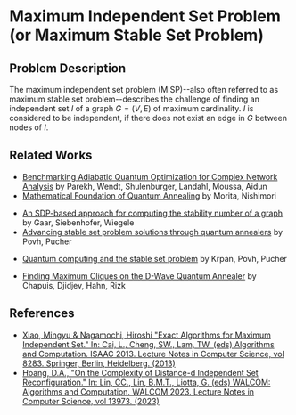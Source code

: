 # Maximum Independent Set Problem (or Maximum Stable Set Problem)

## Problem Description

The maximum independent set problem (MISP)--also often referred to as maximum stable set problem--describes the challenge of finding
an independent set $I$ of a graph $G=(V,E)$ of maximum cardinality. $I$ is considered to be independent, if there does not exist an edge in $G$ between nodes of $I$.

## Related Works

<!--- max. clique and stable set --->

- [Benchmarking Adiabatic Quantum Optimization for Complex Network
  Analysis](https://arxiv.org/abs/1604.00319) by Parekh, Wendt, Shulenburger, Landahl, Moussa, Aidun 
  <!---
  D-Wave Two AQO with 512 qubits on Chimera graph layout fitting the
  underlying architecture. Selby’s exact method outerperformed the DWave experiments 
  --->
- [Mathematical Foundation of Quantum Annealing](https://arxiv.org/abs/0806.1859) by Morita, Nishimori
<!--- 
The results were obtained on D-Wave Two AQO with 512 qubits
in Chimera graph architecture. The experiments were compared to Selby’s exact and heuristic
algorithms for Chimera graphs, revealing that Selby’s exact method performed better than the
heuristic and quantum annealing approaches, since it found optimal solutions in a shorter running
time. 
--->
- [An SDP-based approach for computing the stability number of a graph](https://link.springer.com/article/10.1007/s00186-022-00773-1) by Gaar, Siebenhofer, Wiegele
  <!--- 
  D-Wave 2X with about 1000 qubits for Chimera graph architecture, random graphs with 45 vertices: classical solvers outperformed DWave
  subgraphs with 800 or more vertices via decomposition with DWave: outperformed benchmarked classical methods
  --->
- [Advancing stable set problem solutions through quantum annealers](https://arxiv.org/abs/2308.13041) by Povh, Pucher
<!--- 
DWave for up to 125 vertices using QUBO formulation
--->
- [Quantum computing and the stable set problem](https://arxiv.org/pdf/2405.12845) by Krpan, Povh, Pucher
<!---
DWave  annealing -- QUBO formulation + penalty terms + newly developed post-processing, they also show a
partitioning method to enable the execution of larger instances on distributed resources. Notably, the penalty terms
in a QUBO impact the annealing results. DIMACS instances, Paley graphs, and several evil instances.
-->
- [Finding Maximum Cliques on the D-Wave Quantum Annealer](https://arxiv.org/abs/1801.08649) by Chapuis, Djidjev, Hahn, Rizk
<!---
The authors compared quantum annealing implementation to several classical algorithms, such as simulating annealing, Gurobi, and
some third-party clique-finding heuristics. For their tests, they used D-Wave 2X with roughly 1000
qubits in Chimera graph architecture. The experiments were performed on random graphs with 45
vertices and edge probabilities ranging from 0.3 to 0.9. D-Wave returned solutions of comparable
quality to classical methods, but classical solvers were generally faster for small instances. They
also tested subgraphs of D-Wave chimera graphs, where D-Wave returned the best solutions for
large instances and showed a substantial computing speed-up.  
--->

## References
* [Xiao, Mingyu & Nagamochi, Hiroshi "Exact Algorithms for Maximum Independent Set." In: Cai, L., Cheng, SW., Lam, TW. (eds) Algorithms and Computation. ISAAC 2013. Lecture Notes in Computer Science, vol 8283. Springer, Berlin, Heidelberg. (2013)](https://link.springer.com/chapter/10.1007/978-3-642-45030-3_31)
* [Hoang, D.A., "On the Complexity of Distance-d Independent Set Reconfiguration." In: Lin, CC., Lin, B.M.T., Liotta, G. (eds) WALCOM: Algorithms and Computation. WALCOM 2023. Lecture Notes in Computer Science, vol 13973. (2023)](https://link.springer.com/chapter/10.1007/978-3-031-27051-2_22)